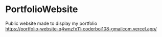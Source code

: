 # PortfolioWebsite
Public website made to display my portfolio\
https://portfolio-website-q4wnzfx11-coderboi108-gmailcom.vercel.app/
